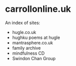 # carrollonline.uk

An index of sites:
- hugle.co.uk
- hughku poems at hugle
- mantrasphere.co.uk
- family archive
- mindfulness CD
- Swindon Chan Group
